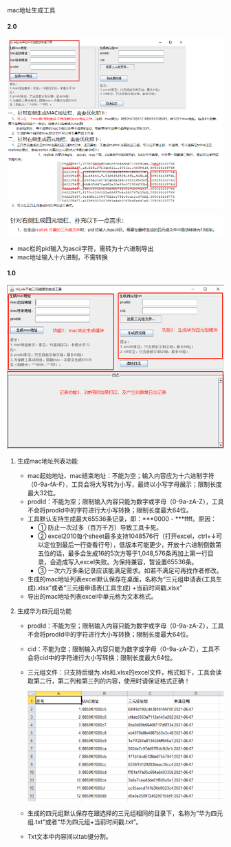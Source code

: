 mac地址生成工具

#### 2.0

![2.0需求.png](src/resources/static/image/2.0需求.png)

![2.0补充需求.png](src/resources/static/image/2.0补充需求.png)

- mac栏的pid输入为ascii字符，需转为十六进制导出
- mac地址输入十六进制，不需转换

#### 1.0

![MacGenerator.png](src/resources/static/image/MacGenerator.png)

1. 生成mac地址列表功能
    - mac起始地址、mac结束地址：不能为空；输入内容应为十六进制字符（0-9a-fA-F），工具会将大写转为小写，最终以小写字母展示；限制长度最大32位。
    - prodId：不能为空；限制输入内容只能为数字或字母（0-9a-zA-Z），工具不会将prodId中的字符进行大小写转换；限制长度最大64位。
    - 工具默认支持生成最大65536条记录，即：***0000 - ***ffff。原因：
        - ① 防止一次过多（百万千万）导致工具卡死。
        - ② excel2010每个sheet最多支持1048576行（打开excel，ctrl+↓可以定位到最后一行查看行号），低版本可能更少，开放十六进制倒数第五位的话，最多会生成16的5次方等于1,048,576条再加上第一行目录，会造成写入excel失败。为保持兼容，暂设置65536条。
        - ③ 一次六万多条记录应该能满足需求。如若不满足可再找作者修改。
    - 生成的mac地址列表excel默认保存在桌面，名称为“三元组申请表(工具生成).xlsx”或者“三元组申请表(工具生成) +当前时间戳.xlsx”
    - 导出的mac地址列表excel中单元格为文本格式。

    
2. 生成华为四元组功能
    - prodId：不能为空；限制输入内容只能为数字或字母（0-9a-zA-Z），工具不会将prodId中的字符进行大小写转换；限制长度最大64位。
    - cid：不能为空；限制输入内容只能为数字或字母（0-9a-zA-Z），工具不会将cid中的字符进行大小写转换；限制长度最大64位。
    - 三元组文件：只支持后缀为.xls和.xlsx的excel文件，格式如下，工具会读取第二行，第二列和第三列的内容，使用时请保证格式正确！
        
        ![三元组.png](src/resources/static/image/三元组.png)
        
    - 生成的四元组默认保存在跟选择的三元组相同的目录下，名称为“华为四元组.txt”或者“华为四元组+当前时间戳.txt”。
    - Txt文本中内容间以tab键分割。


